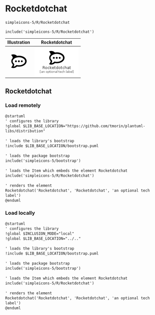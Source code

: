 # Rocketdotchat


```text
simpleicons-5/R/Rocketdotchat
```

```text
include('simpleicons-5/R/Rocketdotchat')
```



| Illustration | Rocketdotchat |
| :---: | :---: |
| ![illustration for Illustration](../../simpleicons-5/R/Rocketdotchat.png) | ![illustration for Rocketdotchat](../../simpleicons-5/R/Rocketdotchat.Local.png) |




## Rocketdotchat

### Load remotely
```plantuml
@startuml
' configures the library
!global $LIB_BASE_LOCATION="https://github.com/tmorin/plantuml-libs/distribution"

' loads the library's bootstrap
!include $LIB_BASE_LOCATION/bootstrap.puml

' loads the package bootstrap
include('simpleicons-5/bootstrap')

' loads the Item which embeds the element Rocketdotchat
include('simpleicons-5/R/Rocketdotchat')

' renders the element
Rocketdotchat('Rocketdotchat', 'Rocketdotchat', 'an optional tech label')
@enduml
```

### Load locally
```plantuml
@startuml
' configures the library
!global $INCLUSION_MODE="local"
!global $LIB_BASE_LOCATION="../.."

' loads the library's bootstrap
!include $LIB_BASE_LOCATION/bootstrap.puml

' loads the package bootstrap
include('simpleicons-5/bootstrap')

' loads the Item which embeds the element Rocketdotchat
include('simpleicons-5/R/Rocketdotchat')

' renders the element
Rocketdotchat('Rocketdotchat', 'Rocketdotchat', 'an optional tech label')
@enduml
```

